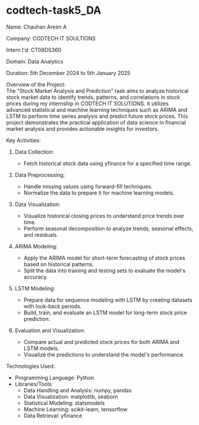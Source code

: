 # codtech-task5_DA

Name: Chauhan Areen A

Company: CODTECH IT SOULTIONS

Intern I'd: CT08DS360

Domain: Data Analytics

Duration: 5th December 2024 to 5th January 2025

Overview of the Project:  
The "Stock Market Analysis and Prediction" task aims to analyze historical stock market data to identify trends, patterns, and correlations in stock prices during my internship in CODTECH IT SOLUTIONS. It utilizes advanced statistical and machine learning techniques such as ARIMA and LSTM to perform time series analysis and predict future stock prices. This project demonstrates the practical application of data science in financial market analysis and provides actionable insights for investors.


Key Activities:  
1. Data Collection:  
   - Fetch historical stock data using yfinance for a specified time range.
   
2. Data Preprocessing:  
   - Handle missing values using forward-fill techniques.  
   - Normalize the data to prepare it for machine learning models.

3. Data Visualization:  
   - Visualize historical closing prices to understand price trends over time.  
   - Perform seasonal decomposition to analyze trends, seasonal effects, and residuals.

4. ARIMA Modeling:  
   - Apply the ARIMA model for short-term forecasting of stock prices based on historical patterns.  
   - Split the data into training and testing sets to evaluate the model's accuracy.

5. LSTM Modeling:  
   - Prepare data for sequence modeling with LSTM by creating datasets with look-back periods.  
   - Build, train, and evaluate an LSTM model for long-term stock price prediction.

6. Evaluation and Visualization:  
   - Compare actual and predicted stock prices for both ARIMA and LSTM models.  
   - Visualize the predictions to understand the model's performance.


Technologies Used:  
- Programming Language: Python  
- Libraries/Tools:  
  - Data Handling and Analysis: numpy, pandas  
  - Data Visualization: matplotlib, seaborn  
  - Statistical Modeling: statsmodels  
  - Machine Learning: scikit-learn, tensorflow  
  - Data Retrieval: yfinance  
